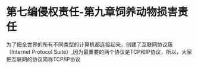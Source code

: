 # 第七编侵权责任-第九章饲养动物损害责任

为了把全世界的所有不同类型的计算机都连接起来，创建了互联⽹协议簇（Internet Protocol Suite）,因为最重要的两个协议是TCP和IP协议，所以，⼤家把互联⽹的协议简称TCP/IP协议





